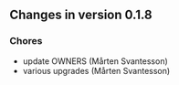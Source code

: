 ## Changes in version 0.1.8

### Chores

* update OWNERS (Mårten Svantesson)
* various upgrades (Mårten Svantesson)
